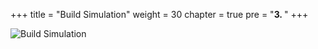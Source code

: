 +++
title = "Build Simulation"
weight = 30
chapter = true
pre = "<b>3. </b>"
+++

![Build Simulation](/slides/build-simulation.png?classes=border)
